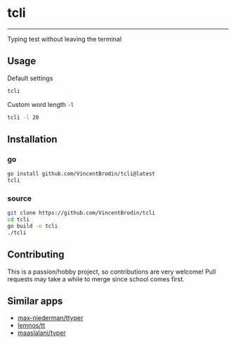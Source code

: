 # tcli
---
Typing test without leaving the terminal

## Usage

Default settings

```bash
tcli
```

Custom word length `-l`

```bash
tcli -l 20
```

## Installation

### go
```bash
go install github.com/VincentBrodin/tcli@latest
tcli
```

### source
```bash
git clone https://github.com/VincentBrodin/tcli
cd tcli
go build -o tcli
./tcli
```

## Contributing

This is a passion/hobby project, so contributions are very welcome! Pull requests may take a while to merge since school comes first.

## Similar apps
- [max-niederman/ttyper](https://github.com/max-niederman/ttyper)
- [lemnos/tt](https://github.com/lemnos/tt)
- [maaslalani/typer](https://github.com/maaslalani/typer)
